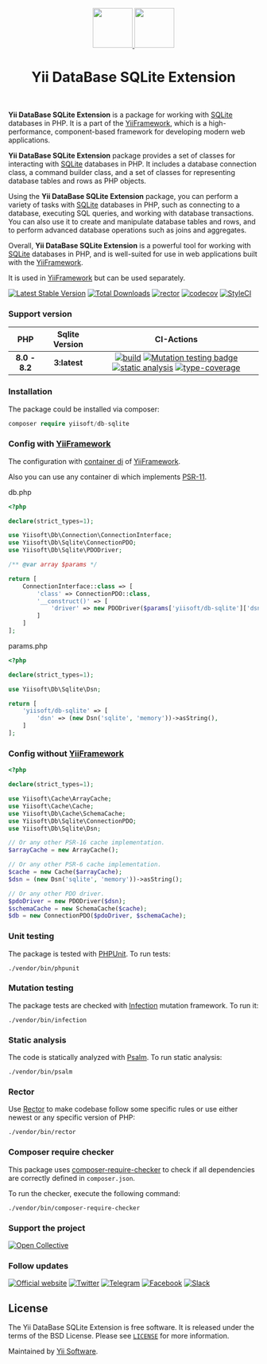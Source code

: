 <p align="center">
    <a href="https://github.com/yiisoft" target="_blank">
        <img src="https://yiisoft.github.io/docs/images/yii_logo.svg" height="80px">
    </a>
    <a href="https://www.sqlite.org/" target="_blank">
        <img src="https://upload.wikimedia.org/wikipedia/commons/3/38/SQLite370.svg" height="80px">
    </a>
    <h1 align="center">Yii DataBase SQLite Extension</h1>
    <br>
</p>

**Yii DataBase SQLite Extension** is a package for working with [SQLite] databases in PHP. It is a part of the [YiiFramework], which is a high-performance, component-based framework for developing modern web applications.

**Yii DataBase SQLite Extension** package provides a set of classes for interacting with [SQLite] databases in PHP. It includes a database connection class, a command builder class, and a set of classes for representing database tables and rows as PHP objects.

Using the **Yii DataBase SQLite Extension** package, you can perform a variety of tasks with [SQLite] databases in PHP, such as connecting to a database, executing SQL queries, and working with database transactions. You can also use it to create and manipulate database tables and rows, and to perform advanced database operations such as joins and aggregates.

Overall, **Yii DataBase SQLite Extension** is a powerful tool for working with [SQLite] databases in PHP, and is well-suited for use in web applications built with the [YiiFramework].

It is used in [YiiFramework] but can be used separately.

[SQLite]: https://www.sqlite.org/
[YiiFramework]: https://github.com/yiisoft/core

[![Latest Stable Version](https://poser.pugx.org/yiisoft/db-sqlite/v/stable.png)](https://packagist.org/packages/yiisoft/db-sqlite)
[![Total Downloads](https://poser.pugx.org/yiisoft/db-sqlite/downloads.png)](https://packagist.org/packages/yiisoft/db-sqlite)
[![rector](https://github.com/yiisoft/db-sqlite/actions/workflows/rector.yml/badge.svg)](https://github.com/yiisoft/db-sqlite/actions/workflows/rector.yml)
[![codecov](https://codecov.io/gh/yiisoft/db-sqlite/branch/master/graph/badge.svg?token=YXUHCPPITH)](https://codecov.io/gh/yiisoft/db-sqlite)
[![StyleCI](https://github.styleci.io/repos/145220194/shield?branch=master)](https://github.styleci.io/repos/145220194?branch=master)


### Support version

|  PHP | Sqlite Version            |  CI-Actions
|:----:|:------------------------:|:---:|
|**8.0 - 8.2**| **3:latest**|[![build](https://github.com/yiisoft/db-sqlite/actions/workflows/build.yml/badge.svg?branch=dev)](https://github.com/yiisoft/db-sqlite/actions/workflows/build.yml) [![Mutation testing badge](https://img.shields.io/endpoint?style=flat&url=https%3A%2F%2Fbadge-api.stryker-mutator.io%2Fgithub.com%2Fyiisoft%2Fdb-sqlite%2Fmaster)](https://dashboard.stryker-mutator.io/reports/github.com/yiisoft/db-sqlite/master) [![static analysis](https://github.com/yiisoft/db-sqlite/actions/workflows/static.yml/badge.svg?branch=dev)](https://github.com/yiisoft/db-sqlite/actions/workflows/static.yml) [![type-coverage](https://shepherd.dev/github/yiisoft/db-sqlite/coverage.svg)](https://shepherd.dev/github/yiisoft/db-sqlite)


### Installation

The package could be installed via composer:

```php
composer require yiisoft/db-sqlite
```

### Config with [YiiFramework]

The configuration with [container di](https://github.com/yiisoft/di) of [YiiFramework].

Also you can use any container di which implements [PSR-11](https://www.php-fig.org/psr/psr-11/).

db.php

```php
<?php

declare(strict_types=1);

use Yiisoft\Db\Connection\ConnectionInterface;
use Yiisoft\Db\Sqlite\ConnectionPDO;
use Yiisoft\Db\Sqlite\PDODriver;

/** @var array $params */

return [
    ConnectionInterface::class => [
        'class' => ConnectionPDO::class,
        '__construct()' => [
            'driver' => new PDODriver($params['yiisoft/db-sqlite']['dsn']),
        ]
    ]
];
```

params.php

```php
<?php

declare(strict_types=1);

use Yiisoft\Db\Sqlite\Dsn;

return [
    'yiisoft/db-sqlite' => [
        'dsn' => (new Dsn('sqlite', 'memory'))->asString(),
    ]
];
```

### Config without [YiiFramework]

```php
<?php

declare(strict_types=1);

use Yiisoft\Cache\ArrayCache;
use Yiisoft\Cache\Cache;
use Yiisoft\Db\Cache\SchemaCache;
use Yiisoft\Db\Sqlite\ConnectionPDO;
use Yiisoft\Db\Sqlite\Dsn;

// Or any other PSR-16 cache implementation.
$arrayCache = new ArrayCache();

// Or any other PSR-6 cache implementation.
$cache = new Cache($arrayCache); 
$dsn = (new Dsn('sqlite', 'memory'))->asString();

// Or any other PDO driver.
$pdoDriver = new PDODriver($dsn); 
$schemaCache = new SchemaCache($cache);
$db = new ConnectionPDO($pdoDriver, $schemaCache);
```

### Unit testing

The package is tested with [PHPUnit](https://phpunit.de/). To run tests:

```shell
./vendor/bin/phpunit
```

### Mutation testing

The package tests are checked with [Infection](https://infection.github.io/) mutation framework. To run it:

```shell
./vendor/bin/infection
```

### Static analysis

The code is statically analyzed with [Psalm](https://psalm.dev/). To run static analysis:

```shell
./vendor/bin/psalm
```

### Rector

Use [Rector](https://github.com/rectorphp/rector) to make codebase follow some specific rules or 
use either newest or any specific version of PHP: 

```shell
./vendor/bin/rector
```

### Composer require checker

This package uses [composer-require-checker](https://github.com/maglnet/ComposerRequireChecker) to check if all dependencies are correctly defined in `composer.json`.

To run the checker, execute the following command:

```shell
./vendor/bin/composer-require-checker
```

### Support the project

[![Open Collective](https://img.shields.io/badge/Open%20Collective-sponsor-7eadf1?logo=open%20collective&logoColor=7eadf1&labelColor=555555)](https://opencollective.com/yiisoft)

### Follow updates

[![Official website](https://img.shields.io/badge/Powered_by-Yii_Framework-green.svg?style=flat)](https://www.yiiframework.com/)
[![Twitter](https://img.shields.io/badge/twitter-follow-1DA1F2?logo=twitter&logoColor=1DA1F2&labelColor=555555?style=flat)](https://twitter.com/yiiframework)
[![Telegram](https://img.shields.io/badge/telegram-join-1DA1F2?style=flat&logo=telegram)](https://t.me/yii3en)
[![Facebook](https://img.shields.io/badge/facebook-join-1DA1F2?style=flat&logo=facebook&logoColor=ffffff)](https://www.facebook.com/groups/yiitalk)
[![Slack](https://img.shields.io/badge/slack-join-1DA1F2?style=flat&logo=slack)](https://yiiframework.com/go/slack)

## License

The Yii DataBase SQLite Extension is free software. It is released under the terms of the BSD License.
Please see [`LICENSE`](./LICENSE.md) for more information.

Maintained by [Yii Software](https://www.yiiframework.com/).
